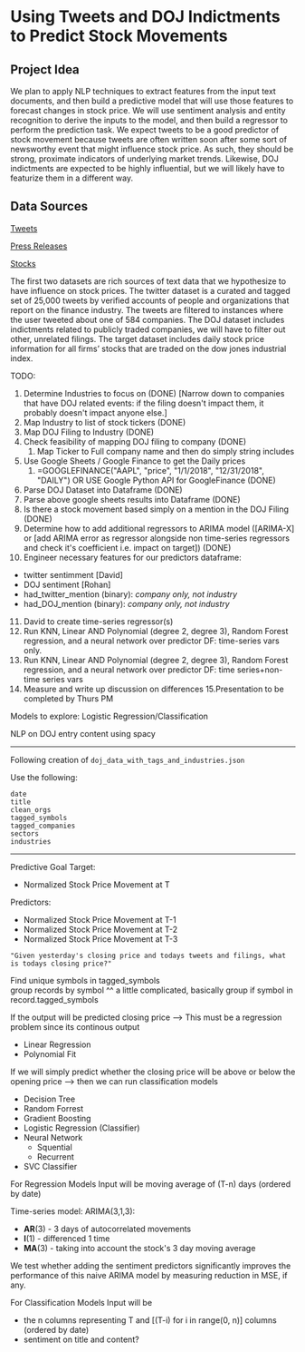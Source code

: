 # Using Tweets and DOJ Indictments to Predict Stock Movements

## Project Idea

We plan to apply NLP techniques to extract features from the input text documents, and then build a predictive model that will use those features to forecast changes in stock price.  We will use sentiment analysis and entity recognition to derive the inputs to the model, and then build a regressor to perform the prediction task.  We expect tweets to be a good predictor of stock movement because tweets are often written soon after some sort of newsworthy event that might influence stock price.  As such, they should be strong, proximate indicators of underlying market trends.  Likewise, DOJ indictments are expected to be highly influential, but we will likely have to featurize them in a different way.

## Data Sources

[Tweets](https://www.kaggle.com/davidwallach/financial-tweets)

[Press Releases](https://www.kaggle.com/jbencina/department-of-justice-20092018-press-releases)

[Stocks](https://www.kaggle.com/timoboz/stock-data-dow-jones)

The first two datasets are rich sources of text data that we hypothesize to have influence on stock prices.  The twitter dataset is a curated and tagged set of 25,000 tweets by verified accounts of people and organizations that report on the finance industry.  The tweets are filtered to instances where the user tweeted about one of 584 companies.  The DOJ dataset includes indictments related to publicly traded companies, we will have to filter out other, unrelated filings.  The target dataset includes daily stock price information for all firms’ stocks that are traded on the dow jones industrial index.


TODO:
1. Determine Industries to focus on (DONE) [Narrow down to companies that have DOJ related events: if the filing doesn't impact them, it probably doesn't impact anyone else.]
2. Map Industry to list of stock tickers (DONE)
3. Map DOJ Filing to Industry (DONE)
4. Check feasibility of mapping DOJ filing to company (DONE)
   1. Map Ticker to Full company name and then do simply string includes
5. Use Google Sheets / Google Finance to get the Daily prices
   1. =GOOGLEFINANCE("AAPL", "price", "1/1/2018", "12/31/2018", "DAILY")
   OR USE Google Python API for GoogleFinance (DONE)
6. Parse DOJ Dataset into Dataframe (DONE)
7. Parse above google sheets results into Dataframe (DONE)
8. Is there a stock movement based simply on a mention in the DOJ Filing (DONE)
9. Determine how to add additional regressors to ARIMA model ([ARIMA-X] or [add ARIMA error as regressor alongside non time-series regressors and check it's coefficient i.e. impact on target]) (DONE)
10. Engineer necessary features for our predictors dataframe:
- twitter sentimment [David]
- DOJ sentiment [Rohan]
- had_twitter_mention (binary):
*company only, not industry*
- had_DOJ_mention (binary): *company only, not industry*
11. David to create time-series regressor(s)
12. Run KNN, Linear AND Polynomial (degree 2, degree 3), Random Forest regression, and a neural network over predictor DF: time-series vars only.
13. Run KNN, Linear AND Polynomial (degree 2, degree 3), Random Forest regression, and a neural network over predictor DF: time series+non-time series vars
14. Measure and write up discussion on differences
15.Presentation to be completed by Thurs PM


Models to explore:
Logistic Regression/Classification

NLP on DOJ entry content using spacy


---

Following creation of `doj_data_with_tags_and_industries.json`

Use the following:
```
date
title
clean_orgs
tagged_symbols
tagged_companies
sectors
industries
```


---
Predictive Goal
Target:
- Normalized Stock Price Movement at T

Predictors:

- Normalized Stock Price Movement at T-1
- Normalized Stock Price Movement at T-2
- Normalized Stock Price Movement at T-3

```
"Given yesterday's closing price and todays tweets and filings, what is todays closing price?"
```



Find unique symbols in tagged_symbols  
group records by symbol 
  ^^ a little complicated, basically group if symbol in record.tagged_symbols



If the output will be predicted closing price 
  --> This must be a regression problem since its continous output
- Linear Regression
- Polynomial Fit
  


If we will simply predict whether the closing price will be above or below the opening price 
  --> then we can run classification models

- Decision Tree
- Random Forrest
- Gradient Boosting
- Logistic Regression (Classifier)
- Neural Network
  - Squential
  - Recurrent
- SVC Classifier




For Regression Models 
Input will be moving average of (T-n) days (ordered by date)

Time-series model: ARIMA(3,1,3):

 - **AR**(3) -
 3 days of autocorrelated movements  
- **I**(1) - differenced 1 time 
- **MA**(3) - taking into account the stock's 3 day moving average

We test whether adding the sentiment predictors significantly improves the performance of this naive ARIMA model by measuring reduction in MSE, if any.


For Classification Models
Input will be
- the n columns representing T and [(T-i) for i in range(0, n)] columns (ordered by date)
- sentiment on title and content?

